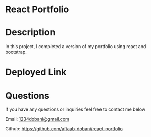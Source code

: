 
# React Portfolio

# Description 
In this project, I completed a version of my portfolio using react and bootstrap. 

# Deployed Link 


# Questions 
If you have any questions or inquiries feel free to contact me below 

Email: 1234dobani@gmail.com

Github: https://github.com/aftaab-dobani/react-portfolio 
